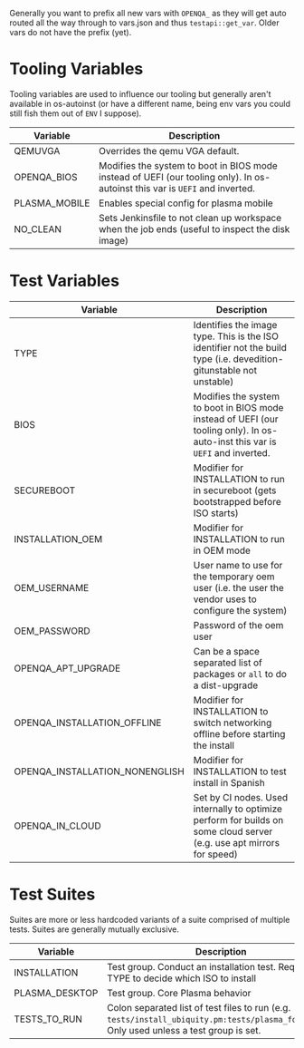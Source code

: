 Generally you want to prefix all new vars with `OPENQA_` as they will get auto
routed all the way through to vars.json and thus `testapi::get_var`. Older vars
do not have the prefix (yet).

# Tooling Variables

Tooling variables are used to influence our tooling but generally aren't
available in os-autoinst (or have a different name, being env vars you could
still fish them out of `ENV` I suppose).

|Variable|Description|
|--------|-----------|
|QEMUVGA|Overrides the qemu VGA default.|
|OPENQA_BIOS|Modifies the system to boot in BIOS mode instead of UEFI (our tooling only). In os-autoinst this var is `UEFI` and inverted.|
|PLASMA_MOBILE|Enables special config for plasma mobile|
|NO_CLEAN|Sets Jenkinsfile to not clean up workspace when the job ends (useful to inspect the disk image)|

# Test Variables

|Variable|Description|
|--------|-----------|
|TYPE|Identifies the image type. This is the ISO identifier not the build type (i.e. devedition-gitunstable not unstable)|
|BIOS|Modifies the system to boot in BIOS mode instead of UEFI (our tooling only). In os-auto-inst this var is `UEFI` and inverted.
|SECUREBOOT|Modifier for INSTALLATION to run in secureboot (gets bootstrapped before ISO starts)|
|INSTALLATION_OEM|Modifier for INSTALLATION to run in OEM mode|
|OEM_USERNAME|User name to use for the temporary oem user (i.e. the user the vendor uses to configure the system)|
|OEM_PASSWORD|Password of the oem user|
|OPENQA_APT_UPGRADE|Can be a space separated list of packages or `all` to do a dist-upgrade|
|OPENQA_INSTALLATION_OFFLINE|Modifier for INSTALLATION to switch networking offline before starting the install|
|OPENQA_INSTALLATION_NONENGLISH|Modifier for INSTALLATION to test install in Spanish|
|OPENQA_IN_CLOUD|Set by CI nodes. Used internally to optimize perform for builds on some cloud server (e.g. use apt mirrors for speed)|

# Test Suites

Suites are more or less hardcoded variants of a suite comprised of multiple
tests. Suites are generally mutually exclusive.

|Variable|Description|
|--------|-----------|
|INSTALLATION|Test group. Conduct an installation test. Requires a TYPE to decide which ISO to install|
|PLASMA_DESKTOP|Test group. Core Plasma behavior|
|TESTS_TO_RUN|Colon separated list of test files to run (e.g. `tests/install_ubiquity.pm:tests/plasma_folder.pm`). Only used unless a test group is set.|
